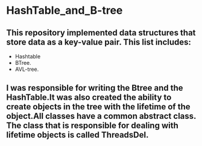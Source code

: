 # HashTable_and_B-tree
## This repository implemented data structures that store data as a key-value pair. This list includes:
- Hashtable
- BTree.
- AVL-tree.

## I was responsible for writing the Btree and the HashTable.It was also created the ability to create objects in the tree with the lifetime of the object.All classes have a common abstract class. The class that is responsible for dealing with lifetime objects is called ThreadsDel.